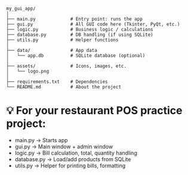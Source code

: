 ```
my_gui_app/
│
├── main.py             # Entry point: runs the app
├── gui.py              # All GUI code here (Tkinter, PyQt, etc.)
├── logic.py            # Business logic / calculations
├── database.py         # DB handling (if using SQLite)
├── utils.py            # Helper functions
│
├── data/               # App data
│   └── app.db          # SQLite database (optional)
│
├── assets/             # Icons, images, etc.
│   └── logo.png
│
├── requirements.txt    # Dependencies
└── README.md           # About the project

```

# 💡 For your restaurant POS practice project:

* main.py → Starts app
* gui.py → Main window + admin window
* logic.py → Bill calculation, total, quantity handling
* database.py → Load/add products from SQLite
* utils.py → Helper for printing bills, formatting